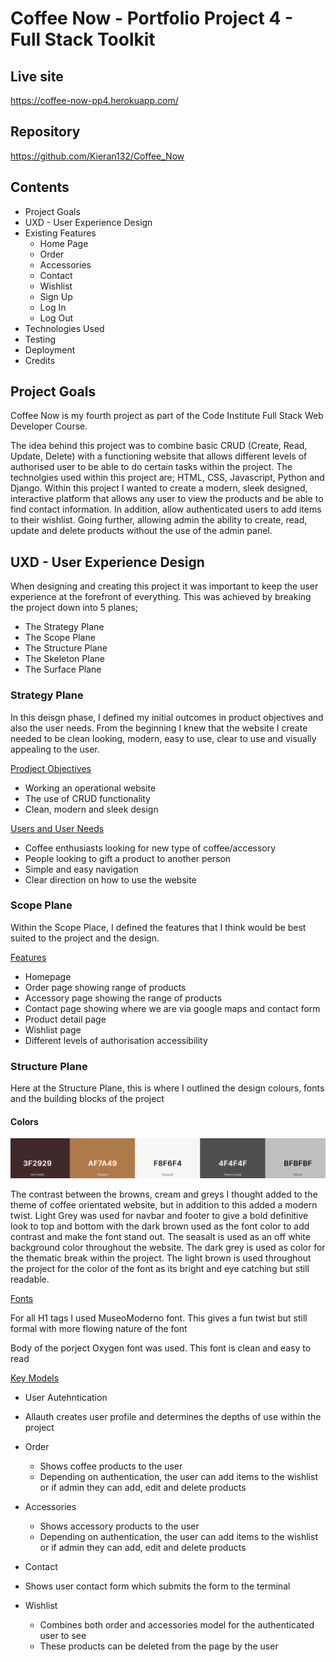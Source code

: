 # Coffee Now - Portfolio Project 4 - Full Stack Toolkit

## Live site

https://coffee-now-pp4.herokuapp.com/

## Repository

https://github.com/Kieran132/Coffee_Now

## Contents
- Project Goals
- UXD - User Experience Design
- Existing Features
    - Home Page
    - Order
    - Accessories
    - Contact
    - Wishlist
    - Sign Up
    - Log In
    - Log Out
- Technologies Used
- Testing
- Deployment
- Credits

## Project Goals

Coffee Now is my fourth project as part of the Code Institute Full Stack Web Developer Course.

The idea behind this project was to combine basic CRUD (Create, Read, Update, Delete) with a functioning website that allows different levels of authorised user to be able to do certain tasks within the project. The technolgies used within this project are; HTML, CSS, Javascript, Python and Django. Within this project I wanted to create a modern, sleek designed, interactive platform that allows any user to view the products and be able to find contact information. In addition, allow authenticated users to add items to their wishlist. Going further, allowing admin the ability to create, read, update and delete products without the use of the admin panel.


## UXD - User Experience Design

When designing and creating this project it was important to keep the user experience at the forefront of everything. This was achieved by breaking the project down into 5 planes;

- The Strategy Plane
- The Scope Plane 
- The Structure Plane
- The Skeleton Plane
- The Surface Plane

### Strategy Plane

In this deisgn phase, I defined my initial outcomes in product objectives and also the user needs. From the beginning I knew that the website I create needed to be clean looking, modern, easy to use, clear to use and visually appealing to the user.

<u> Prodject Objectives </u>
 
- Working an operational website
- The use of CRUD functionality
- Clean, modern and sleek design

<u> Users and User Needs </u>

- Coffee enthusiasts looking for new type of coffee/accessory
- People looking to gift a product to another person
- Simple and easy navigation
- Clear direction on how to use the website

### Scope Plane

Within the Scope Place, I defined the features that I think would be best suited to the project and the design.

<u> Features </u>

- Homepage
- Order page showing range of products
- Accessory page showing the range of products
- Contact page showing where we are via google maps and contact form
- Product detail page
- Wishlist page
- Different levels of authorisation accessibility

### Structure Plane

Here at the Structure Plane, this is where I outlined the design colours, fonts and the building blocks of the project

#### Colors

<img src="media/README-Images/Colour-pallet.png">

The contrast between the browns, cream and greys I thought added to the theme of coffee orientated website, but in addition to this added a modern twist. 
Light Grey was used for navbar and footer to give a bold definitive look to top and bottom with the dark brown used as the font color to add contrast and make the font stand out.
The seasalt is used as an off white background color throughout the website.
The dark grey is used as color for the thematic break within the project.
The light brown is used throughout the project for the color of the font as its bright and eye catching but still readable.

<u> Fonts </u>

For all H1 tags I used MuseoModerno font. This gives a fun twist but still formal with more flowing nature of the font

Body of the porject Oxygen font was used. This font is clean and easy to read

<u> Key Models </u>

- User Autehntication

 - Allauth creates user profile and determines the depths of use within the project

- Order

    - Shows coffee products to the user
    - Depending on authentication, the user can add items to the wishlist or if admin they can add, edit and delete products

- Accessories

    - Shows accessory products to the user
    - Depending on authentication, the user can add items to the wishlist or if admin they can add, edit and delete products

- Contact

 - Shows user contact form which submits the form to the terminal

- Wishlist

    - Combines both order and accessories model for the authenticated user to see
    - These products can be deleted from the page by the user

    
